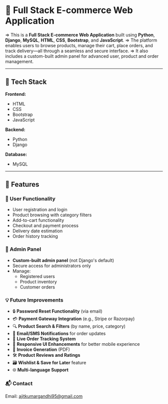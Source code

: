 # 🛒 Full Stack E-commerce Web Application

=> This is a **Full Stack E-commerce Web Application** built using **Python**, **Django**, **MySQL**, **HTML**, **CSS**, **Bootstrap**, and **JavaScript**. 
=> The platform enables users to browse products, manage their cart, place orders, and track delivery—all through a seamless and secure interface. 
=> It also includes a custom-built admin panel for advanced user, product and order management.

---
## 🔧 Tech Stack

**Frontend:**
- HTML
- CSS
- Bootstrap
- JavaScript

**Backend:**
- Python
- Django

**Database:**
- MySQL

---

## 🚀 Features

### 👥 User Functionality
- User registration and login
- Product browsing with category filters
- Add-to-cart functionality
- Checkout and payment process
- Delivery date estimation
- Order history tracking

### 🔐 Admin Panel
- **Custom-built admin panel** (not Django's default)
- Secure access for administrators only
- Manage:
  - Registered users
  - Product inventory
  - Customer orders

### 💡 Future Improvements
- 🔒 **Password Reset Functionality** (via email)
- 💳 **Payment Gateway Integration** (e.g., Stripe or Razorpay)
- 🔍 **Product Search & Filters** (by name, price, category)
- 🔔 **Email/SMS Notifications** for order updates
- 🚚 **Live Order Tracking System**
- 📱 **Responsive UI Enhancements** for better mobile experience
- 🧾 **Invoice Generation** (PDF)
- 🛠️ **Product Reviews and Ratings**
- 🗃️ **Wishlist & Save for Later** feature
- 🌐 **Multi-language Support**

### 📬 Contact
Email: ajitkumargandhi95@gmail.com
